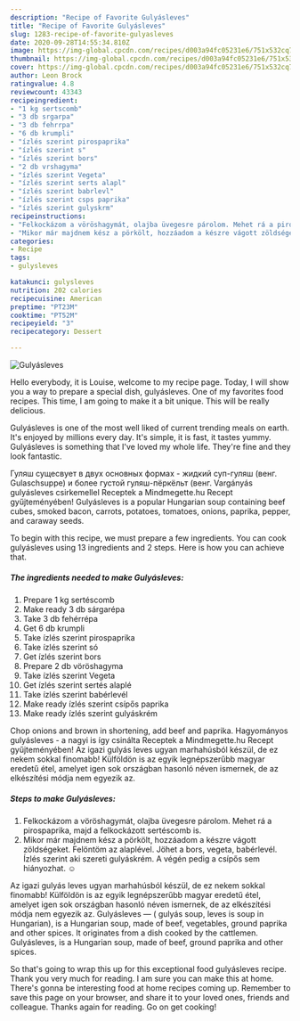 ```yaml
---
description: "Recipe of Favorite Gulyásleves"
title: "Recipe of Favorite Gulyásleves"
slug: 1283-recipe-of-favorite-gulyasleves
date: 2020-09-28T14:55:34.810Z
image: https://img-global.cpcdn.com/recipes/d003a94fc05231e6/751x532cq70/gulyasleves-recept-foto.jpg
thumbnail: https://img-global.cpcdn.com/recipes/d003a94fc05231e6/751x532cq70/gulyasleves-recept-foto.jpg
cover: https://img-global.cpcdn.com/recipes/d003a94fc05231e6/751x532cq70/gulyasleves-recept-foto.jpg
author: Leon Brock
ratingvalue: 4.8
reviewcount: 43343
recipeingredient:
- "1 kg sertscomb"
- "3 db srgarpa"
- "3 db fehrrpa"
- "6 db krumpli"
- "ízlés szerint pirospaprika"
- "ízlés szerint s"
- "ízlés szerint bors"
- "2 db vrshagyma"
- "ízlés szerint Vegeta"
- "ízlés szerint serts alapl"
- "ízlés szerint babrlevl"
- "ízlés szerint csps paprika"
- "ízlés szerint gulyskrm"
recipeinstructions:
- "Felkockázom a vöröshagymát, olajba üvegesre párolom. Mehet rá a pirospaprika, majd a felkockázott sertéscomb is."
- "Mikor már majdnem kész a pörkölt, hozzáadom a készre vágott zöldségeket. Felöntöm az alaplével. Jöhet a bors, vegeta, babérlevél. Ízlés szerint aki szereti gulyáskrém. A végén pedig a csípős sem hiányozhat. ☺️"
categories:
- Recipe
tags:
- gulysleves

katakunci: gulysleves 
nutrition: 202 calories
recipecuisine: American
preptime: "PT23M"
cooktime: "PT52M"
recipeyield: "3"
recipecategory: Dessert

---
```



![Gulyásleves](https://img-global.cpcdn.com/recipes/d003a94fc05231e6/751x532cq70/gulyasleves-recept-foto.jpg)

Hello everybody, it is Louise, welcome to my recipe page. Today, I will show you a way to prepare a special dish, gulyásleves. One of my favorites food recipes. This time, I am going to make it a bit unique. This will be really delicious.

Gulyásleves is one of the most well liked of current trending meals on earth. It's enjoyed by millions every day. It's simple, it is fast, it tastes yummy. Gulyásleves is something that I've loved my whole life. They're fine and they look fantastic.

Гуляш сущесвует в двух основных формах - жидкий суп-гуляш (венг. Gulaschsuppe) и более густой гуляш-пёркёльт (венг. Vargányás gulyásleves csirkemellel Receptek a Mindmegette.hu Recept gyűjteményében! Gulyásleves is a popular Hungarian soup containing beef cubes, smoked bacon, carrots, potatoes, tomatoes, onions, paprika, pepper, and caraway seeds.


To begin with this recipe, we must prepare a few ingredients. You can cook gulyásleves using 13 ingredients and 2 steps. Here is how you can achieve that.

<!--inarticleads1-->

##### The ingredients needed to make Gulyásleves:

1. Prepare 1 kg sertéscomb
1. Make ready 3 db sárgarépa
1. Take 3 db fehérrépa
1. Get 6 db krumpli
1. Take ízlés szerint pirospaprika
1. Take ízlés szerint só
1. Get ízlés szerint bors
1. Prepare 2 db vöröshagyma
1. Take ízlés szerint Vegeta
1. Get ízlés szerint sertés alaplé
1. Take ízlés szerint babérlevél
1. Make ready ízlés szerint csípős paprika
1. Make ready ízlés szerint gulyáskrém


Chop onions and brown in shortening, add beef and paprika. Hagyományos gulyásleves - a nagyi is így csinálta Receptek a Mindmegette.hu Recept gyűjteményében! Az igazi gulyás leves ugyan marhahúsból készül, de ez nekem sokkal finomabb! Külföldön is az egyik legnépszerűbb magyar eredetű étel, amelyet igen sok országban hasonló néven ismernek, de az elkészítési módja nem egyezik az. 

<!--inarticleads2-->

##### Steps to make Gulyásleves:

1. Felkockázom a vöröshagymát, olajba üvegesre párolom. Mehet rá a pirospaprika, majd a felkockázott sertéscomb is.
1. Mikor már majdnem kész a pörkölt, hozzáadom a készre vágott zöldségeket. Felöntöm az alaplével. Jöhet a bors, vegeta, babérlevél. Ízlés szerint aki szereti gulyáskrém. A végén pedig a csípős sem hiányozhat. ☺️


Az igazi gulyás leves ugyan marhahúsból készül, de ez nekem sokkal finomabb! Külföldön is az egyik legnépszerűbb magyar eredetű étel, amelyet igen sok országban hasonló néven ismernek, de az elkészítési módja nem egyezik az. Gulyásleves — ( gulyás soup, leves is soup in Hungarian), is a Hungarian soup, made of beef, vegetables, ground paprika and other spices. It originates from a dish cooked by the cattlemen. Gulyásleves, is a Hungarian soup, made of beef, ground paprika and other spices. 

So that's going to wrap this up for this exceptional food gulyásleves recipe. Thank you very much for reading. I am sure you can make this at home. There's gonna be interesting food at home recipes coming up. Remember to save this page on your browser, and share it to your loved ones, friends and colleague. Thanks again for reading. Go on get cooking!
